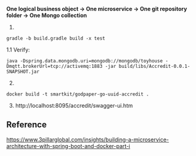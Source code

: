 __One logical business object → One microservice  → One git repository folder  → One Mongo collection__


1. 
```
gradle -b build.gradle build -x test
```

1.1 Verify: 
```
java -Dspring.data.mongodb.uri=mongodb://mongodb/toyhouse -Dmqtt.brokerUrl=tcp://activemq:1883 -jar build/libs/Accredit-0.0.1-SNAPSHOT.jar
```

2. 
```
docker build -t smartkit/godpaper-go-uuid-accredit .
```

3. http://localhost:8095/accredit/swagger-ui.htm

## Reference

https://www.3pillarglobal.com/insights/building-a-microservice-architecture-with-spring-boot-and-docker-part-i

